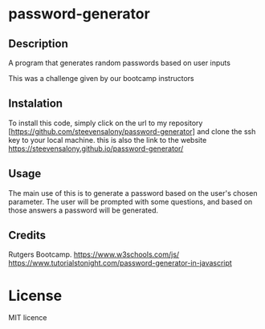 # password-generator

## Description

A program that generates random passwords based on user inputs

This was a challenge given by our bootcamp instructors

## Instalation

To install this code, simply click on the url to my repository [https://github.com/steevensalony/password-generator] and clone the ssh key to your local machine. 
this is also the link to the website https://steevensalony.github.io/password-generator/

## Usage

The main use of this is to generate a password based on the user's chosen parameter. The user will be prompted with some questions, and based on those answers a password will be generated.

## Credits

Rutgers Bootcamp.
https://www.w3schools.com/js/
https://www.tutorialstonight.com/password-generator-in-javascript

# License

MIT licence
